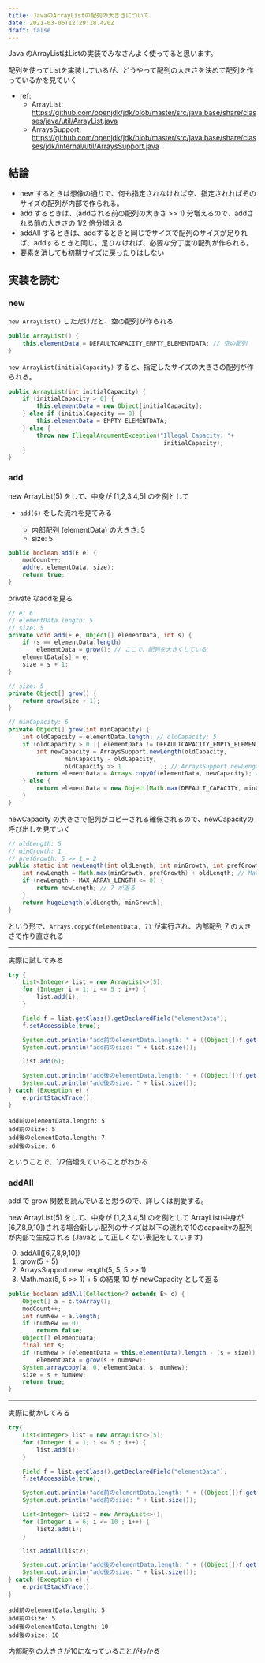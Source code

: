```yaml
---
title: JavaのArrayListの配列の大きさについて
date: 2021-03-06T12:29:18.420Z
draft: false
---
```



Java のArrayListはListの実装でみなさんよく使ってると思います。

配列を使ってListを実装しているが、どうやって配列の大きさを決めて配列を作っているかを見ていく


- ref: 
  - ArrayList: https://github.com/openjdk/jdk/blob/master/src/java.base/share/classes/java/util/ArrayList.java
  - ArraysSupport: https://github.com/openjdk/jdk/blob/master/src/java.base/share/classes/jdk/internal/util/ArraysSupport.java



## 結論


- new するときは想像の通りで、何も指定されなければ空、指定されればそのサイズの配列が内部で作られる。
- add するときは、(addされる前の配列の大きさ >> 1) 分増えるので、addされる前の大きさの 1/2 倍分増える
- addAll するときは、addするときと同じでサイズで配列のサイズが足りれば、addするときと同じ。足りなければ、必要な分丁度の配列が作られる。
- 要素を消しても初期サイズに戻ったりはしない


## 実装を読む


### new


`new ArrayList()` しただけだと、空の配列が作られる



```java
public ArrayList() {
    this.elementData = DEFAULTCAPACITY_EMPTY_ELEMENTDATA; // 空の配列
}
```



`new ArrayList(initialCapacity)` すると、指定したサイズの大きさの配列が作られる。




```java
public ArrayList(int initialCapacity) {
    if (initialCapacity > 0) {
        this.elementData = new Object[initialCapacity];
    } else if (initialCapacity == 0) {
        this.elementData = EMPTY_ELEMENTDATA;
    } else {
        throw new IllegalArgumentException("Illegal Capacity: "+
                                            initialCapacity);
    }
}
```


### add


new ArrayList(5) をして、中身が [1,2,3,4,5] のを例として


- `add(6)` をした流れを見てみる

  - 内部配列 (elementData) の大きさ: 5
  - size: 5


```java
public boolean add(E e) {
    modCount++;
    add(e, elementData, size);
    return true;
}
```



private なaddを見る


```java
// e: 6
// elementData.length: 5
// size: 5
private void add(E e, Object[] elementData, int s) {
    if (s == elementData.length)
        elementData = grow(); // ここで、配列を大きくしている
    elementData[s] = e;
    size = s + 1;
}
```


```java
// size: 5
private Object[] grow() {
    return grow(size + 1);
}

// minCapacity: 6
private Object[] grow(int minCapacity) {
    int oldCapacity = elementData.length; // oldCapacity: 5
    if (oldCapacity > 0 || elementData != DEFAULTCAPACITY_EMPTY_ELEMENTDATA) {
        int newCapacity = ArraysSupport.newLength(oldCapacity,
                minCapacity - oldCapacity,
                oldCapacity >> 1           ); // ArraysSupport.newLength(5, 1, 5 >> 1) で呼び出し
        return elementData = Arrays.copyOf(elementData, newCapacity); // 配列の作り直し
    } else {
        return elementData = new Object[Math.max(DEFAULT_CAPACITY, minCapacity)];
    }
}
```


newCapacity の大きさで配列がコピーされる確保されるので、newCapacityの呼び出しを見ていく


```java
// oldLength: 5
// minGrowth: 1
// prefGrowth: 5 >> 1 = 2
public static int newLength(int oldLength, int minGrowth, int prefGrowth) {
    int newLength = Math.max(minGrowth, prefGrowth) + oldLength; // Math.max(1, 5 >> 1) + 5 = 7
    if (newLength - MAX_ARRAY_LENGTH <= 0) {
        return newLength; // 7 が返る
    }
    return hugeLength(oldLength, minGrowth);
}
```


という形で、`Arrays.copyOf(elementData, 7)` が実行され、内部配列 7 の大きさで作り直される


---


実際に試してみる


```java
try {
    List<Integer> list = new ArrayList<>(5);
    for (Integer i = 1; i <= 5 ; i++) {
        list.add(i);
    }

    Field f = list.getClass().getDeclaredField("elementData");
    f.setAccessible(true);  

    System.out.println("add前のelementData.length: " + ((Object[])f.get(list)).length);
    System.out.println("add前のsize: " + list.size());

    list.add(6);

    System.out.println("add後のelementData.length: " + ((Object[])f.get(list)).length);
    System.out.println("add後のsize: " + list.size());
} catch (Exception e) {
    e.printStackTrace();
}
```


```
add前のelementData.length: 5
add前のsize: 5
add後のelementData.length: 7
add後のsize: 6
```


ということで、1/2倍増えていることがわかる


### addAll


add で grow 関数を読んでいると思うので、詳しくは割愛する。

new ArrayList(5) をして、中身が [1,2,3,4,5] のを例として ArrayList(中身が[6,7,8,9,10])される場合新しい配列のサイズは以下の流れで10のcapacityの配列が内部で生成される (Javaとして正しくない表記をしています)

0. addAll([6,7,8,9,10])
1. grow(5 + 5)
2. ArraysSupport.newLength(5, 5, 5 >> 1)
3. Math.max(5, 5 >> 1) + 5 の結果 10 が newCapacity として返る





```java
public boolean addAll(Collection<? extends E> c) {
    Object[] a = c.toArray();
    modCount++;
    int numNew = a.length;
    if (numNew == 0)
        return false;
    Object[] elementData;
    final int s;
    if (numNew > (elementData = this.elementData).length - (s = size))
        elementData = grow(s + numNew);
    System.arraycopy(a, 0, elementData, s, numNew);
    size = s + numNew;
    return true;
}
```

---


実際に動かしてみる


```java
try{
    List<Integer> list = new ArrayList<>(5);
    for (Integer i = 1; i <= 5 ; i++) {
        list.add(i);
    }

    Field f = list.getClass().getDeclaredField("elementData");
    f.setAccessible(true);  

    System.out.println("add前のelementData.length: " + ((Object[])f.get(list)).length);
    System.out.println("add前のsize: " + list.size());

    List<Integer> list2 = new ArrayList<>();
    for (Integer i = 6; i <= 10 ; i++) {
        list2.add(i);
    }

    list.addAll(list2);

    System.out.println("add後のelementData.length: " + ((Object[])f.get(list)).length);
    System.out.println("add後のsize: " + list.size());
} catch (Exception e) {
    e.printStackTrace();
}
```


```
add前のelementData.length: 5
add前のsize: 5
add後のelementData.length: 10
add後のsize: 10
```


内部配列の大きさが10になっていることがわかる